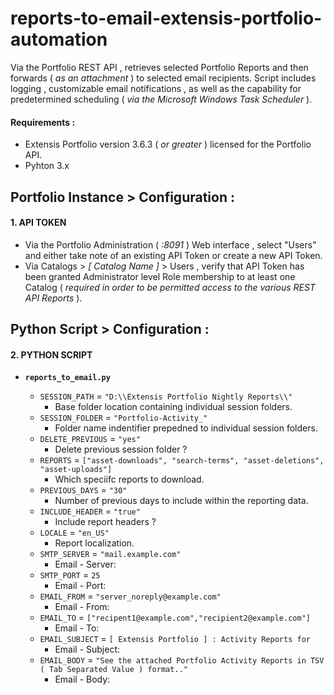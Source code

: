 # reports-to-email-extensis-portfolio-automation
Via the Portfolio REST API , retrieves selected Portfolio Reports and then forwards ( _as an attachment_ ) to selected email recipients. Script includes logging , customizable email notifications , as well as the capability for predetermined scheduling ( _via the Microsoft Windows Task Scheduler_ ).

#### Requirements :
* Extensis Portfolio version 3.6.3 ( _or greater_ ) licensed for the Portfolio API.
* Pyhton 3.x

## Portfolio Instance > Configuration :

#### 1. API TOKEN
* Via the Portfolio Administration ( _:8091_ ) Web interface , select "Users" and either take note of an existing API Token or create a new API Token.
* Via Catalogs > _[ Catalog Name ]_ > Users , verify that API Token has been granted Administrator level Role membership to at least one Catalog ( _required in order to be permitted access to the various REST API Reports_ ).

## Python Script > Configuration :

#### 2. PYTHON SCRIPT
* **`reports_to_email.py`**

  * `SESSION_PATH` = `"D:\\Extensis Portfolio Nightly Reports\\"`
    * Base folder location containing individual session folders.
  * `SESSION_FOLDER` = `"Portfolio-Activity_"`
    * Folder name indentifier prepedned to individual session folders.
  * `DELETE_PREVIOUS` = `"yes"`
    * Delete previous session folder ?
  * `REPORTS` = `["asset-downloads", "search-terms", "asset-deletions", "asset-uploads"]`
    * Which speciifc reports to download.
  * `PREVIOUS_DAYS` = `"30"`
    * Number of previous days to include within the reporting data.
  * `INCLUDE_HEADER` = `"true"`
    * Include report headers ?
  * `LOCALE` = `"en_US"`
    * Report localization.
  * `SMTP_SERVER` = `"mail.example.com"`
    * Email - Server:
  * `SMTP_PORT` = `25`
    * Email - Port: 
  * `EMAIL_FROM` = `"server_noreply@example.com"`
    * Email - From:
  * `EMAIL_TO` = `["recipent1@example.com","recipient2@example.com"]`
    * Email - To:
  * `EMAIL_SUBJECT` = `[ Extensis Portfolio ] : Activity Reports for`
    * Email - Subject:
  * `EMAIL_BODY` = `"See the attached Portfolio Activity Reports in TSV ( Tab Separated Value ) format.."`
    * Email - Body:

